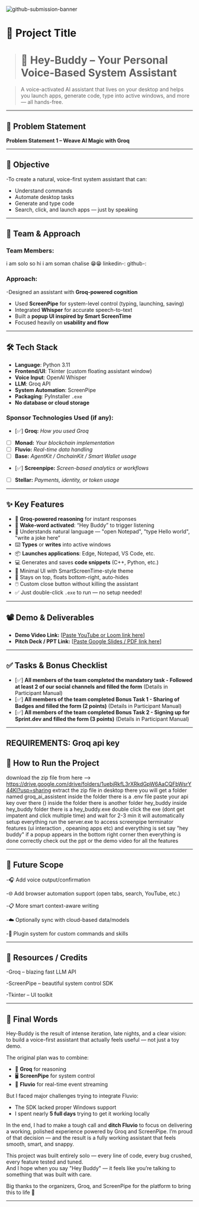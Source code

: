 ![github-submission-banner](https://github.com/user-attachments/assets/a1493b84-e4e2-456e-a791-ce35ee2bcf2f)

# 🚀 Project Title

># 🚀 Hey-Buddy – Your Personal Voice-Based System Assistant

> A voice-activated AI assistant that lives on your desktop and helps you launch apps, generate code, type into active windows, and more — all hands-free.


---

## 📌 Problem Statement

**Problem Statement 1 – Weave AI Magic with Groq**

---

## 🎯 Objective

-To create a natural, voice-first system assistant that can:
- Understand commands
- Automate desktop tasks
- Generate and type code
- Search, click, and launch apps — just by speaking

---

## 🧠 Team & Approach

### Team Members:  
i am solo so hi i am soman chalise 😁😁
linkedin-:
github-:

### Approach:  
-Designed an assistant with **Groq-powered cognition**
- Used **ScreenPipe** for system-level control (typing, launching, saving)
- Integrated **Whisper** for accurate speech-to-text
- Built a **popup UI inspired by Smart ScreenTime**
- Focused heavily on **usability and flow** 

---

## 🛠️ Tech Stack

- **Language**: Python 3.11  
- **Frontend/UI**: Tkinter (custom floating assistant window)  
- **Voice Input**: OpenAI Whisper  
- **LLM**: Groq API  
- **System Automation**: ScreenPipe  
- **Packaging**: PyInstaller `.exe`  
- **No database or cloud storage**

### Sponsor Technologies Used (if any):
- [✅] **Groq:** _How you used Groq_  
- [  ] **Monad:** _Your blockchain implementation_  
- [  ] **Fluvio:** _Real-time data handling_  
- [  ] **Base:** _AgentKit / OnchainKit / Smart Wallet usage_  
- [✅] **Screenpipe:** _Screen-based analytics or workflows_  
- [  ] **Stellar:** _Payments, identity, or token usage_

---

## ✨ Key Features

- 🧠 **Groq-powered reasoning** for instant responses  
- 🎤 **Wake-word activated**: “Hey Buddy” to trigger listening  
- 💬 Understands natural language — "open Notepad", "type Hello world", "write a joke here"  
- ⌨️ **Types** or **writes** into active windows  
- 📦 **Launches applications**: Edge, Notepad, VS Code, etc.  
- 💻 Generates and saves **code snippets** (C++, Python, etc.)  
- 🎨 Minimal UI with SmartScreenTime-style theme  
- 📌 Stays on top, floats bottom-right, auto-hides  
- 🖱️ Custom close button without killing the assistant  
- ✅ Just double-click `.exe` to run — no setup needed!

---

## 📽️ Demo & Deliverables

- **Demo Video Link:** [[Paste YouTube or Loom link here](https://youtu.be/X3JBMkBFFiE?feature=shared)]  
- **Pitch Deck / PPT Link:** [[Paste Google Slides / PDF link here](https://docs.google.com/presentation/d/1-d6lFQoo53uQuGBg2Z5a1av4785N9nZ7/edit?usp=sharing&ouid=113895557266537923269&rtpof=true&sd=true)]

---

## ✅ Tasks & Bonus Checklist

- [✅] **All members of the team completed the mandatory task - Followed at least 2 of our social channels and filled the form** (Details in Participant Manual)  
- [✅] **All members of the team completed Bonus Task 1 - Sharing of Badges and filled the form (2 points)**  (Details in Participant Manual)
- [✅] **All members of the team completed Bonus Task 2 - Signing up for Sprint.dev and filled the form (3 points)**  (Details in Participant Manual)

---
REQUIREMENTS:
Groq api key
---

## 🧪 How to Run the Project

download the zip file from here --> https://drive.google.com/drive/folders/1uebjRkfL3rXRkdGpW6AaCQFbWsrY44KI?usp=sharing
extract the zip file in desktop there you will get a folder named groq_ai_assistent
inside the folder there is a .env file paste your api key over there ()
inside the folder there is another folder hey_buddy
inside hey_buddy folder there is a hey_buddy.exe
double click the exe (dont get impatent and click multiple time) and wait for 2-3 min it will automatically setup everything
run the server.exe to access screenpipe terminator features (ui interaction , opeaning apps etc)
and everything is set 
say "hey buddy"  if a popup appears in the bottom right corner then everything is done correctly
check out the ppt or the demo video for all the features 


---

## 🧬 Future Scope

-🎧 Add voice output/confirmation

-🌐 Add browser automation support (open tabs, search, YouTube, etc.)

-📋 More smart context-aware writing

-☁️ Optionally sync with cloud-based data/models

-🧩 Plugin system for custom commands and skills 

---

## 📎 Resources / Credits

-Groq – blazing fast LLM API

-ScreenPipe – beautiful system control SDK

-Tkinter – UI toolkit  

---

## 🏁 Final Words

Hey-Buddy is the result of intense iteration, late nights, and a clear vision:  
to build a voice-first assistant that actually feels useful — not just a toy demo.

The original plan was to combine:
- 🤖 **Groq** for reasoning  
- 🖥️ **ScreenPipe** for system control  
- 🌊 **Fluvio** for real-time event streaming

But I faced major challenges trying to integrate Fluvio:
- The SDK lacked proper Windows support
- I spent nearly **5 full days** trying to get it working locally

In the end, I had to make a tough call and **ditch Fluvio** to focus on delivering a working, polished experience powered by Groq and ScreenPipe. I’m proud of that decision — and the result is a fully working  assistant that feels smooth, smart, and snappy.

This project was built entirely solo — every line of code, every bug crushed, every feature tested and tuned.  
And I hope when you say "Hey Buddy" — it feels like you’re talking to something that was built with care.

Big thanks to the organizers, Groq, and ScreenPipe for the platform to bring this to life 🙌

---
